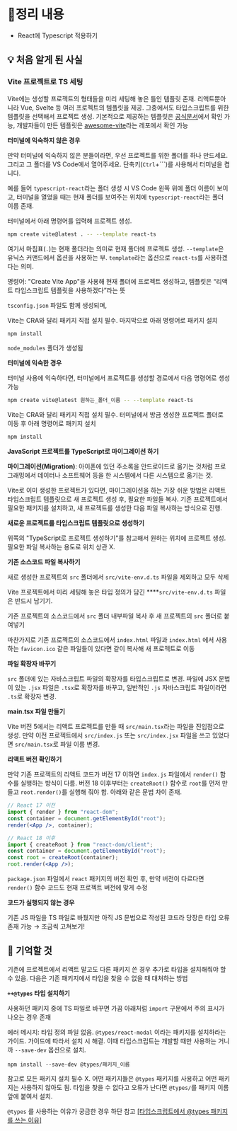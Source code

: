 # 📝정리 내용

- React에 Typescript 적용하기

## 💡 처음 알게 된 사실

### Vite 프로젝트로 TS 세팅

Vite에는 생성할 프로젝트의 형태들을 미리 세팅해 놓은 틀인 템플릿 존재. 리액트뿐아니라 Vue, Svelte 등 여러 프로젝트의 템플릿을 제공. 그중에서도 타입스크립트를 위한 템플릿을 선택해서 프로젝트 생성. 기본적으로 제공하는 템플릿은 [공식문서](https://vitejs.dev/guide/#trying-vite-online)에서 확인 가능, 개발자들이 만든 템플릿은 [awesome-vite](https://github.com/vitejs/awesome-vite#templates)라는 레포에서 확인 가능

**터미널에 익숙하지 않은 경우**

만약 터미널에 익숙하지 않은 분들이라면, 우선 프로젝트를 위한 폴더를 하나 만드세요. 그리고 그 폴더를 VS Code에서 열어주세요. 단축키(`Ctrl`+```)를 사용해서 터미널을 켭니다.

[](https://bakey-api.codeit.kr/api/files/resource?root=static&seqId=6826&version=1&directory=vite01.png&name=vite01.png)

예를 들어 `typescript-react`라는 폴더 생성 시 VS Code 왼쪽 위에 폴더 이름이 보이고, 터미널을 열었을 때는 현재 폴더를 보여주는 위치에 `typescript-react`라는 폴더 이름 존재.

터미널에서 아래 명령어를 입력해 프로젝트 생성.

```bash
npm create vite@latest . -- --template react-ts
```

여기서 마침표(`.`)는 현재 폴더라는 의미로 현재 폴더에 프로젝트 생성. `--template`은 유닉스 커맨드에서 옵션을 사용하는 부. `template`라는 옵션으로 `react-ts`를 사용하겠다는 의미.

명령어: "Create Vite App"을 사용해 현재 폴더에 프로젝트 생성하고, 템플릿은 “리액트 타입스크립트 템플릿을 사용하겠다”라는 뜻

[](https://bakey-api.codeit.kr/api/files/resource?root=static&seqId=6826&version=1&directory=vite02.png&name=vite02.png)

`tsconfig.json` 파일도 함께 생성되며,

Vite는 CRA와 달리 패키지 직접 설치 필수. 마지막으로 아래 명령어로 패키지 설치

```bash
npm install
```

[](https://bakey-api.codeit.kr/api/files/resource?root=static&seqId=6826&version=1&directory=vite03.png&name=vite03.png)

`node_modules` 폴더가 생성됨

**터미널에 익숙한 경우**

터미널 사용에 익숙하다면, 터미널에서 프로젝트를 생성할 경로에서 다음 명령어로 생성 가능

```bash
npm create vite@latest 원하는_폴더_이름 -- --template react-ts
```

Vite는 CRA와 달리 패키지 직접 설치 필수. 터미널에서 방금 생성한 프로젝트 폴더로 이동 후 아래 명령어로 패키지 설치

```bash
npm install
```

**JavaScript 프로젝트를 TypeScript로 마이그레이션 하기**

**마이그레이션(Migration)**: 아이폰에 있던 주소록을 안드로이드로 옮기는 것처럼 프로그래밍에서 데이터나 소프트웨어 등을 한 시스템에서 다른 시스템으로 옮기는 것.

Vite로 이미 생성한 프로젝트가 있다면, 마이그레이션을 하는 가장 쉬운 방법은 리액트 타입스크립트 템플릿으로 새 프로젝트 생성 후, 필요한 파일들 복사. 기존 프로젝트에서 필요한 패키지를 설치하고, 새 프로젝트를 생성한 다음 파일 복사하는 방식으로 진행.

**새로운 프로젝트를 타입스크립트 템플릿으로 생성하기**

위쪽의 "TypeScript로 프로젝트 생성하기"를 참고해서 원하는 위치에 프로젝트 생성. 필요한 파일 복사하는 용도로 위치 상관 X.

**기존 소스코드 파일 복사하기**

새로 생성한 프로젝트의 `src` 폴더에서 `src/vite-env.d.ts` 파일을 제외하고 모두 삭제

[](https://bakey-api.codeit.kr/api/files/resource?root=static&seqId=6826&version=1&directory=vite04.png&name=vite04.png)

Vite 프로젝트에서 미리 세팅해 놓은 타입 정의가 담긴 \*\*\*\*`src/vite-env.d.ts` 파일은 반드시 남기기.

기존 프로젝트의 소스코드에서 `src` 폴더 내부파일 복사 후 새 프로젝트의 `src` 폴더로 붙여넣기

[](https://bakey-api.codeit.kr/api/files/resource?root=static&seqId=6826&version=1&directory=vite05.png&name=vite05.png)

마찬가지로 기존 프로젝트의 소스코드에서 `index.html` 파일과 `index.html` 에서 사용하는 `favicon.ico` 같은 파일들이 있다면 같이 복사해 새 프로젝트로 이동

**파일 확장자 바꾸기**

`src` 폴더에 있는 자바스크립트 파일의 확장자를 타입스크립트로 변경. 파일에 JSX 문법이 있는 `.jsx` 파일은 `.tsx`로 확장자를 바꾸고, 일반적인 `.js` 자바스크립트 파일이라면 `.ts`로 확장자 변경.

**main.tsx 파일 만들기**

Vite 버전 5에서는 리액트 프로젝트를 만들 때 `src/main.tsx`라는 파일을 진입점으로 생성. 만약 이전 프로젝트에서 `src/index.js` 또는 `src/index.jsx` 파일을 쓰고 있었다면 `src/main.tsx`로 파일 이름 변경.

**리액트 버전 확인하기**

만약 기존 프로젝트의 리액트 코드가 버전 17 이하면 `index.js` 파일에서 `render()` 함수를 실행하는 방식이 다름. 버전 18 이후부터는 `createRoot()` 함수로 `root`를 먼저 만들고 `root.render()`를 실행해 줘야 함. 아래와 같은 문법 차이 존재.

```jsx
// React 17 이전
import { render } from "react-dom";
const container = document.getElementById("root");
render(<App />, container);
```

```jsx
// React 18 이후
import { createRoot } from "react-dom/client";
const container = document.getElementById("root");
const root = createRoot(container);
root.render(<App />);
```

`package.json` 파일에서 `react` 패키지의 버전 확인 후, 만약 버전이 다르다면 `render()` 함수 코드도 현재 프로젝트 버전에 맞게 수정

[](https://bakey-api.codeit.kr/api/files/resource?root=static&seqId=6826&version=1&directory=vite06.png&name=vite06.png)

**코드가 실행되지 않는 경우**

기존 JS 파일을 TS 파일로 바꿨지만 아직 JS 문법으로 작성된 코드라 당장은 타입 오류 존재 가능 → 조금씩 고쳐보기!

## 📌 기억할 것

기존에 프로젝트에서 리액트 말고도 다른 패키지 쓴 경우 추가로 타입을 설치해줘야 할 수 있음. 다음은 기존 패키지에서 타입을 찾을 수 없을 때 대처하는 방법

**`++@types` 타입 설치하기**

사용하던 패키지 중에 TS 파일로 바꾸면 가끔 아래처럼 `import` 구문에서 주의 표시가 나오는 경우 존재

[](https://bakey-api.codeit.kr/api/files/resource?root=static&seqId=6829&version=&directory=rij5udiqo-image.png&name=rij5udiqo-image.png)

에러 메시지: 타입 정의 파일 없음. `@types/react-modal` 이라는 패키지를 설치하라는 가이드. 가이드에 따라서 설치 시 해결. 이때 타입스크립트는 개발할 때만 사용하는 거니까 `--save-dev` 옵션으로 설치.

```tsx
npm install --save-dev @types/패키지_이름
```

참고로 모든 패키지 설치 필수 X. 어떤 패키지들은 `@types` 패키지를 사용하고 어떤 패키지는 사용하지 않아도 됨. 타입을 찾을 수 없다고 오류가 난다면 `@types/`를 패키지 이름 앞에 붙여서 설치.

`@types` 를 사용하는 이유가 궁금한 경우 하단 참고
[[타입스크립트에서 @types 패키지를 쓰는 이유]](https://www.codeit.kr/tutorials/91/%ED%83%80%EC%9E%85%EC%8A%A4%ED%81%AC%EB%A6%BD%ED%8A%B8%EC%97%90%EC%84%9C%20%40types%20%ED%8C%A8%ED%82%A4%EC%A7%80%EB%A5%BC%20%EC%93%B0%EB%8A%94%20%EC%9D%B4%EC%9C%A0)
